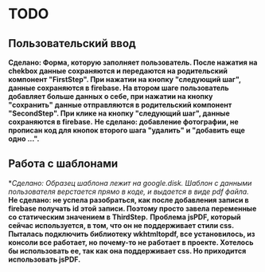 # TODO
## Пользовательский ввод
**Сделано: Форма, которую заполняет пользователь. После нажатия на chekbox данные сохраняютcя и передаются на родительский компонент "FirstStep". При нажатии на кнопку "следующий шаг", данные сохраняются в firebase. На втором шаге пользователь добавляет больше данных о себе, при нажатии на кнопку "сохранить" данные отправляются в родительский компонент "SecondStep". При клике на кнопку "следующий шаг", данные сохраняются в firebase.**
**Не сделано: добавление фотографии, не прописан код для кнопок второго шага "удалить" и "добавить еще одно ...".**
## Работа с шаблонами
**Сделано: *Образец шаблона лежит на google.disk. Шаблон с данными пользователя верстается прямо в коде, и выдается в виде pdf файла.**
**Не сделано: не успела разобраться, как после добавления записи в firebase получать id этой записи. Поэтому просто завела переменные со статическим значением в ThirdStep.**
**Проблема jsPDF, который сейчас используется, в том, что он не поддерживает стили css. Пыталась подключить библиотеку wkhtmltopdf, все установилось, из консоли все работает, но почему-то не работает в проекте. Хотелось бы использовать ее, так как она поддерживает css. Но приходится использовать jsPDF.**
